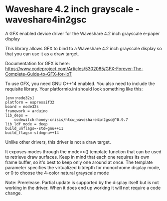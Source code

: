 # Waveshare 4.2 inch grayscale - waveshare4in2gsc

A GFX enabled device driver for the Waveshare 4.2 inch grayscale e-paper display

This library allows GFX to bind to a Waveshare 4.2 inch grayscale display so that you can use it as a draw target.

Documentation for GFX is here: https://www.codeproject.com/Articles/5302085/GFX-Forever-The-Complete-Guide-to-GFX-for-IoT

To use GFX, you need GNU C++14 enabled. You also need to include the requisite library. Your platformio.ini should look something like this:

```
[env:node32s]
platform = espressif32
board = node32s
framework = arduino
lib_deps = 
	codewitch-honey-crisis/htcw_waveshare4in2gsc@^0.9.7
lib_ldf_mode = deep
build_unflags=-std=gnu++11
build_flags=-std=gnu++14
```

Unlike other drivers, this driver is not a draw target.

It exposes modes through the mode<>() template function that can be used to retrieve draw surfaces. Keep in mind that each one requires its own frame buffer, so it's best to keep only one around at once. The template parameter specifies the virtualized bitdepth for monochrome display mode, or 0 to choose the 4-color natural grayscale mode

Note: Prerelease. Partial update is supported by the display itself but is not working in the driver. When it does end up working it will not require a code change.